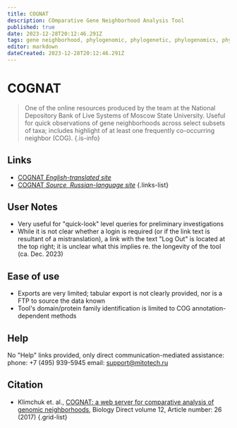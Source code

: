 ```yaml
---
title: COGNAT
description: COmparative Gene Neighborhood Analysis Tool
published: true
date: 2023-12-28T20:12:46.291Z
tags: gene neighborhood, phylogenomic, phylogenetic, phylogenomics, phylogenetics, gene neighborhoods
editor: markdown
dateCreated: 2023-12-28T20:12:46.291Z
---
```


# COGNAT

> One of the online resources produced by the team at the National Depository Bank of Live Systems of Moscow State University. Useful for quick observations of gene neighborhoods across select subsets of taxa; includes highlight of at least one frequently co-occurring neighbor (COG).
{.is-info}


## Links

- [COGNAT *English-translated site*](https://depo.msu.ru/module/cognat)
- [COGNAT *Source, Russian-language site*](https://depo.msu.ru/module/cognat)
{.links-list}


## User Notes
 
 - Very useful for "quick-look" level queries for preliminary investigations
 - While it is not clear whether a login is required (or if the link text is resultant of a mistranslation), a link with the text "Log Out" is located at the top right; it is unclear what this implies re. the longevity of the tool (ca. Dec. 2023)

 
## Ease of use

- Exports are very limited; tabular export is not clearly provided, nor is a FTP to source the data known
- Tool's domain/protein family identification is limited to COG annotation-dependent methods


## Help

No "Help" links provided, only direct communication-mediated assistance:
phone: +7 (495) 939-5945
email: support@mitotech.ru




## Citation

- Klimchuk et. al., [COGNAT: a web server for comparative analysis of genomic neighborhoods](https://biologydirect.biomedcentral.com/articles/10.1186/s13062-017-0196-z), Biology Direct volume 12, Article number: 26 (2017)
{.grid-list}
